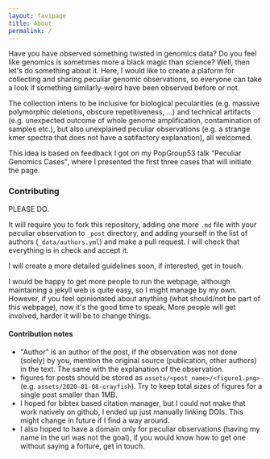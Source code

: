 ```yaml
---
layout: favipage
title: About
permalink: /
---
```


Have you have observed something twisted in genomics data? Do you feel like genomics is sometimes more a black magic than science? Well, then let's do something about it. Here, I would like to create a plaform for collecting and sharing peculiar genomic observations, so everyone can take a look if something similarly-weird have been observed before or not.

The collection intens to be inclusive for biological pecularities (e.g. massive polymorphic deletions, obscure repetitiveness, ...) and technical artifacts (e.g. unexpected outcome of whole genome amplification, contamination of samples etc.), but also unexplained peculiar observations (e.g. a strange kmer spectra that does not have a satifactory explanation), all welcomed.

This idea is based on feedback I got on my PopGroup53 talk "Peculiar Genomics Cases", where I presented the first three cases that will initiate the page.

### Contributing

PLEASE DO.

It will require you to fork this repository, adding one more `.md` file with your peculiar observation to `_post` directory, and adding yourself in the list of authors (`_data/authors.yml`) and make a pull request. I will check that everything is in check and accept it.

I will create a more detailed guidelines soon, if interested, get in touch.

I would be happy to get more people to run the webpage, although maintaining a jekyll web is quite easy, so I might manage by my own. However, if you feel opinionated about anything (what should/not be part of this webpage), now it's the good time to speak. More people will get involved, harder it will be to change things.

#### Contribution notes

- "Author" is an author of the post, if the observation was not done (solely) by you, mention the original source (publication, other authors) in the text. The same with the explanation of the observation.
- figures for posts should be stored as `assets/<post_name>/<figure1.png>` (e.g. `assets/2020-01-08-crayfish`). Try to keep total sizes of figures for a single post smaller than 1MB.
- I hoped for bibtex based citation manager, but I could not make that work natively on github, I ended up just manually linking DOIs. This might change in future if I find a way around.
- I also hoped to have a domain only for peculiar observations (having my name in the url was not the goal), if you would know how to get one without saying a forture, get in touch.